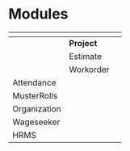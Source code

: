 # Modules

<table data-view="cards"><thead><tr><th></th><th></th><th></th></tr></thead><tbody><tr><td></td><td><strong>Project</strong></td><td></td></tr><tr><td></td><td>Estimate</td><td></td></tr><tr><td></td><td>Workorder</td><td></td></tr><tr><td>Attendance</td><td></td><td></td></tr><tr><td>MusterRolls</td><td></td><td></td></tr><tr><td>Organization</td><td></td><td></td></tr><tr><td>Wageseeker</td><td></td><td></td></tr><tr><td>HRMS</td><td></td><td></td></tr></tbody></table>
